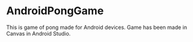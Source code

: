 # AndroidPongGame

This is game of pong made for Android devices. Game has been made in Canvas in Android Studio.